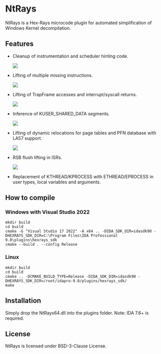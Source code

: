 # NtRays
NtRays is a Hex-Rays microcode plugin for automated simplification of Windows Kernel decompilation.

## Features
- Cleanup of instrumentation and scheduler hinting code.

  ![](https://i.can.ac/zPTAq.png)

- Lifting of multiple missing instructions.

  ![](https://i.can.ac/BKL9G.png)
  
- Lifting of TrapFrame accesses and interrupt/syscall returns.

  ![](https://i.can.ac/5h6wU.png)
  
- Inference of KUSER_SHARED_DATA segments.

  ![](https://i.can.ac/SGIp2.png)
  
- Lifting of dynamic relocations for page tables and PFN database with LA57 support.

  ![](https://i.can.ac/LxA48.png)
  
- RSB flush lifting in ISRs.

  ![](https://i.can.ac/YW5AQ.png)
  
- Replacement of KTHREAD/KPROCESS with ETHREAD/EPROCESS in user types, local variables and arguments.

## How to compile

### Windows with Visual Studio 2022

```
mkdir build
cd build
cmake -G "Visual Studio 17 2022" -A x64 .. -DIDA_SDK_DIR=idasdk90 -DHEXRAYS_SDK_DIR=C:\Program Files\IDA Professional 9.0\plugins\hexrays_sdk
cmake --build . --config Release
```

### Linux
```
mkdir build
cd build
cmake .. -DCMAKE_BUILD_TYPE=Release -DIDA_SDK_DIR=idasdk90 -DHEXRAYS_SDK_DIR=/root/idapro-9.0/plugins/hexrays_sdk/
make
```

## Installation
Simply drop the NtRays64.dll into the plugins folder.
Note: IDA 7.6+ is required.

## License
NtRays is licensed under BSD-3-Clause License.
